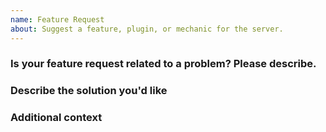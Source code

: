 ```yaml
---
name: Feature Request
about: Suggest a feature, plugin, or mechanic for the server.
---
```


<!-- Please start your title with one of the following: [Feature], [Plugin], [Mechanic]. -->
### Is your feature request related to a problem? Please describe.
<!-- A clear and concise description of what the problem is. Ex. I'm always frustrated when [...] -->


### Describe the solution you'd like
<!-- A clear and concise description of what you want to happen. -->


### Additional context
<!-- Add any other context or screenshots about the feature request here. -->
